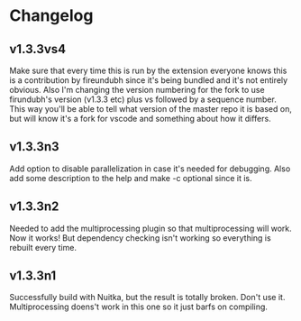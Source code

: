 # Changelog

## v1.3.3vs4

Make sure that every time this is run by the extension everyone knows this is a contribution by fireundubh since it's being bundled and it's not entirely obvious. Also I'm changing the version numbering for the fork to use firundubh's version (v1.3.3 etc) plus vs followed by a sequence number. This way you'll be able to tell what version of the master repo it is based on, but will know it's a fork for vscode and something about how it differs.

## v1.3.3n3

Add option to disable parallelization in case it's needed for debugging. Also add some description to the help and make -c optional since it is.

## v1.3.3n2

Needed to add the multiprocessing plugin so that multiprocessing will work. Now it works! But dependency checking isn't working so everything is rebuilt every time.

## v1.3.3n1

Successfully build with Nuitka, but the result is totally broken. Don't use it. Multiprocessing doens't work in this one so it just barfs on compiling.